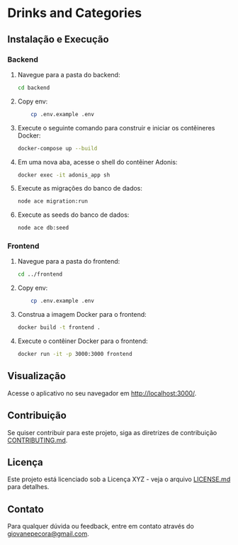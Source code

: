 # Drinks and Categories

## Instalação e Execução

### Backend

1. Navegue para a pasta do backend:

    ```bash
    cd backend
    ```

2. Copy env:

    ```bash
        cp .env.example .env
    ```


3. Execute o seguinte comando para construir e iniciar os contêineres Docker:

    ```bash
    docker-compose up --build
    ```

4. Em uma nova aba, acesse o shell do contêiner Adonis:

    ```bash
    docker exec -it adonis_app sh
    ```

5. Execute as migrações do banco de dados:

    ```bash
    node ace migration:run
    ```

6. Execute as seeds do banco de dados:

    ```bash
    node ace db:seed
    ```

### Frontend

1. Navegue para a pasta do frontend:

    ```bash
    cd ../frontend
    ```
2. Copy env:

    ```bash
        cp .env.example .env
    ```


3. Construa a imagem Docker para o frontend:

    ```bash
    docker build -t frontend .
    ```

4. Execute o contêiner Docker para o frontend:

    ```bash
    docker run -it -p 3000:3000 frontend
    ```

## Visualização

Acesse o aplicativo no seu navegador em [http://localhost:3000/](http://localhost:3000/).

## Contribuição

Se quiser contribuir para este projeto, siga as diretrizes de contribuição [CONTRIBUTING.md](CONTRIBUTING.md).

## Licença

Este projeto está licenciado sob a Licença XYZ - veja o arquivo [LICENSE.md](LICENSE.md) para detalhes.

## Contato

Para qualquer dúvida ou feedback, entre em contato através do [giovanepecora@gmail.com](mailto:giovanepecora@gmail.com).
